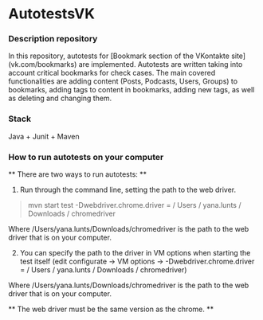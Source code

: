 # AutotestsVK

### Description repository
In this repository, autotests for [Bookmark section of the VKontakte site] (vk.com/bookmarks) are implemented. Autotests are written taking into account critical bookmarks for check cases. The main covered functionalities are adding content (Posts, Podcasts, Users, Groups) to bookmarks, adding tags to content in bookmarks, adding new tags, as well as deleting and changing them.

### Stack
Java + Junit + Maven


### How to run autotests on your computer

** There are two ways to run autotests: **

1) Run through the command line, setting the path to the web driver.
> mvn start test -Dwebdriver.chrome.driver = / Users / yana.lunts / Downloads / chromedriver

Where /Users/yana.lunts/Downloads/chromedriver is the path to the web driver that is on your computer.

2) You can specify the path to the driver in VM options when starting the test itself (edit configurate -> VM options -> -Dwebdriver.chrome.driver = / Users / yana.lunts / Downloads / chromedriver)

Where /Users/yana.lunts/Downloads/chromedriver is the path to the web driver that is on your computer.

** The web driver must be the same version as the chrome. **
